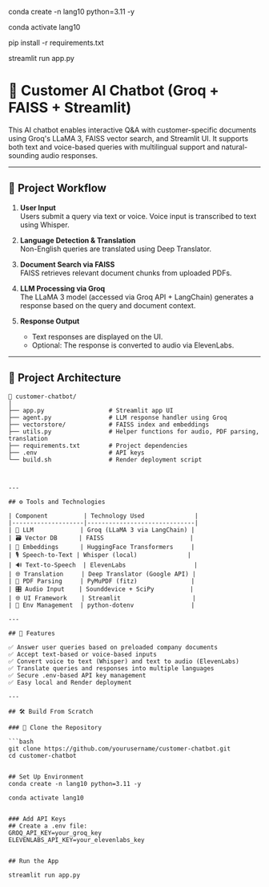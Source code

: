conda create -n lang10 python=3.11 -y

conda activate lang10

pip install -r requirements.txt


<!-- langchain==0.3.13
langchain-core==0.3.28
langchain-community==0.3.13
langchain-openai==0.2.14 -->


streamlit run app.py 


# 🤖 Customer AI Chatbot (Groq + FAISS + Streamlit)

This AI chatbot enables interactive Q&A with customer-specific documents using Groq's LLaMA 3, FAISS vector search, and Streamlit UI. It supports both text and voice-based queries with multilingual support and natural-sounding audio responses.

---

## 🔄 Project Workflow

1. **User Input**  
   Users submit a query via text or voice. Voice input is transcribed to text using Whisper.

2. **Language Detection & Translation**  
   Non-English queries are translated using Deep Translator.

3. **Document Search via FAISS**  
   FAISS retrieves relevant document chunks from uploaded PDFs.

4. **LLM Processing via Groq**  
   The LLaMA 3 model (accessed via Groq API + LangChain) generates a response based on the query and document context.

5. **Response Output**  
   - Text responses are displayed on the UI.
   - Optional: The response is converted to audio via ElevenLabs.

---

## 🧱 Project Architecture

```text
📂 customer-chatbot/
│
├── app.py                  # Streamlit app UI
├── agent.py                # LLM response handler using Groq
├── vectorstore/            # FAISS index and embeddings
├── utils.py                # Helper functions for audio, PDF parsing, translation
├── requirements.txt        # Project dependencies
├── .env                    # API keys
└── build.sh                # Render deployment script



---

## ⚙️ Tools and Technologies

| Component          | Technology Used              |
|--------------------|------------------------------|
| 🧠 LLM             | Groq (LLaMA 3 via LangChain) |
| 🗃️ Vector DB      | FAISS                        |
| 🧬 Embeddings      | HuggingFace Transformers     |
| 🎙️ Speech-to-Text | Whisper (local)              |
| 🔊 Text-to-Speech  | ElevenLabs                   |
| 🌐 Translation     | Deep Translator (Google API) |
| 📄 PDF Parsing     | PyMuPDF (fitz)               |
| 🎛️ Audio Input    | Sounddevice + SciPy          |
| 🌐 UI Framework    | Streamlit                    |
| 🔐 Env Management  | python-dotenv                |

---

## 🧪 Features

✅ Answer user queries based on preloaded company documents  
✅ Accept text-based or voice-based inputs  
✅ Convert voice to text (Whisper) and text to audio (ElevenLabs)  
✅ Translate queries and responses into multiple languages  
✅ Secure .env-based API key management  
✅ Easy local and Render deployment  

---

## 🛠️ Build From Scratch

### 🧬 Clone the Repository

```bash
git clone https://github.com/yourusername/customer-chatbot.git
cd customer-chatbot


## Set Up Environment
conda create -n lang10 python=3.11 -y

conda activate lang10


### Add API Keys
## Create a .env file:
GROQ_API_KEY=your_groq_key
ELEVENLABS_API_KEY=your_elevenlabs_key


## Run the App

streamlit run app.py

